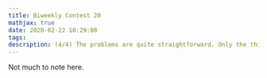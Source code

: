 ```yaml
---
title: Biweekly Contest 20
mathjax: true
date: 2020-02-22 10:29:08
tags:
description: (4/4) The problems are quite straightforward. Only the third problem about sliding window takes around 15 mins.
---
```


Not much to note here.